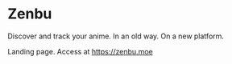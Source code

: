 # Zenbu
Discover and track your anime.
In an old way. On a new platform.

Landing page.
Access at https://zenbu.moe
